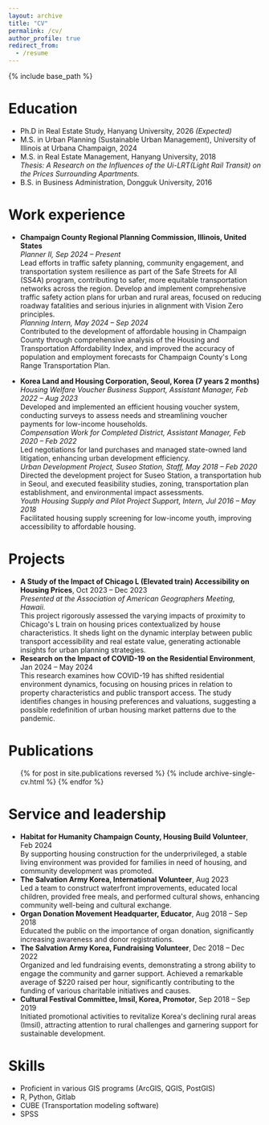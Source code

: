 ```yaml
---
layout: archive
title: "CV"
permalink: /cv/
author_profile: true
redirect_from:
  - /resume
---
```


{% include base_path %}

Education
======
* Ph.D in Real Estate Study, Hanyang University, 2026 <em>(Expected)</em>
* M.S. in Urban Planning (Sustainable Urban Management), University of Illinois at Urbana Champaign, 2024
* M.S. in Real Estate Management, Hanyang University, 2018<br><em>Thesis: A Research on the Influences of the Ui-LRT(Light Rail Transit) on the Prices Surrounding Apartments.</em>
* B.S. in Business Administration, Dongguk University, 2016

Work experience
======
*	<strong>Champaign County Regional Planning Commission, Illinois, United States</strong><br>
<em>Planner II, Sep 2024 – Present</em><br>
Lead efforts in traffic safety planning, community engagement, and transportation system resilience as part of the Safe Streets for All (SS4A) program, contributing to safer, more equitable transportation networks across the region. Develop and implement comprehensive traffic safety action plans for urban and rural areas, focused on reducing roadway fatalities and serious injuries in alignment with Vision Zero principles.<br>
<em>Planning Intern, May 2024 – Sep 2024</em><br>
Contributed to the development of affordable housing in Champaign County through comprehensive analysis of the Housing and Transportation Affordability Index, and improved the accuracy of population and employment forecasts for Champaign County's Long Range Transportation Plan.

*	<strong>Korea Land and Housing Corporation, Seoul, Korea (7 years 2 months)</strong><br>
<em>Housing Welfare Voucher Business Support, Assistant Manager, Feb 2022 – Aug 2023</em><br>
Developed and implemented an efficient housing voucher system, conducting surveys to assess needs and streamlining voucher payments for low-income households.<br>
<em>Compensation Work for Completed District, Assistant Manager, Feb 2020 – Feb 2022</em><br>
Led negotiations for land purchases and managed state-owned land litigation, enhancing urban development efficiency.<br>
<em>Urban Development Project, Suseo Station, Staff, May 2018 – Feb 2020</em><br>
Directed the development project for Suseo Station, a transportation hub in Seoul, and executed feasibility studies, zoning, transportation plan establishment, and environmental impact assessments.<br>
<em>Youth Housing Supply and Pilot Project Support, Intern, Jul 2016 – May 2018</em><br>
Facilitated housing supply screening for low-income youth, improving accessibility to affordable housing.

Projects
======
* <strong>A Study of the Impact of Chicago L (Elevated train) Accessibility on Housing Prices</strong>, Oct 2023 – Dec 2023<br>
<em>Presented at the Association of American Geographers Meeting, Hawaii.</em><br>
This project rigorously assessed the varying impacts of proximity to Chicago's L train on housing prices contextualized by house characteristics. It sheds light on the dynamic interplay between public transport accessibility and real estate value, generating actionable insights for urban planning strategies.
* <strong>Research on the Impact of COVID-19 on the Residential Environment</strong>, Jan 2024 – May 2024<br>
This research examines how COVID-19 has shifted residential environment dynamics, focusing on housing prices in relation to property characteristics and public transport access. The study identifies changes in housing preferences and valuations, suggesting a possible redefinition of urban housing market patterns due to the pandemic.

Publications
======
  <ul>{% for post in site.publications reversed %}
    {% include archive-single-cv.html %}
  {% endfor %}</ul>

Service and leadership
======
* <strong>Habitat for Humanity Champaign County, Housing Build Volunteer</strong>, Feb 2024<br>
By supporting housing construction for the underprivileged, a stable living environment was provided for families in need of housing, and community development was promoted.
* <strong>The Salvation Army Korea, International Volunteer</strong>, Aug 2023<br>
Led a team to construct waterfront improvements, educated local children, provided free meals, and performed cultural shows, enhancing community well-being and cultural exchange.
* <strong>Organ Donation Movement Headquarter, Educator</strong>, Aug 2018 – Sep 2018<br>
Educated the public on the importance of organ donation, significantly increasing awareness and donor registrations. 
* <strong>The Salvation Army Korea, Fundraising Volunteer</strong>, Dec 2018 – Dec 2022<br>
Organized and led fundraising events, demonstrating a strong ability to engage the community and garner support. 
Achieved a remarkable average of $220 raised per hour, significantly contributing to the funding of various charitable initiatives and causes. 
* <strong>Cultural Festival Committee, Imsil, Korea, Promotor</strong>, Sep 2018 – Sep 2019<br>
Initiated promotional activities to revitalize Korea's declining rural areas (Imsil), attracting attention to rural challenges and garnering support for sustainable development.
  
Skills
======
* Proficient in various GIS programs (ArcGIS, QGIS, PostGIS)
* R, Python, Gitlab
* CUBE (Transportation modeling software)
* SPSS

